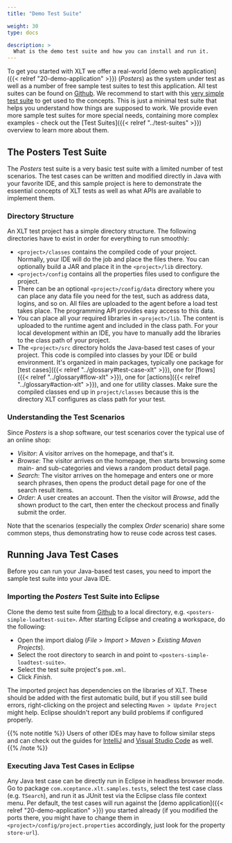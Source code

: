 ```yaml
---
title: "Demo Test Suite"

weight: 30
type: docs

description: >
  What is the demo test suite and how you can install and run it.
---
```


To get you started with XLT we offer a real-world [demo web application]({{< relref "20-demo-application" >}}) (*Posters*) as the system under test as well as a number of free sample test suites to test this application. All test suites can be found on [Github](https://github.com/Xceptance?q=loadtest-suite&type=&language=). We recommend to start with this [very simple test suite](https://github.com/Xceptance/posters-simple-loadtest-suite) to get used to the concepts. This is just a minimal test suite that helps you understand how things are supposed to work. We provide even more sample test suites for more special needs, containing more complex examples - check out the [Test Suites]({{< relref "../test-suites" >}}) overview to learn more about them.

## The Posters Test Suite

The *Posters* test suite is a very basic test suite with a limited number of test scenarios. The test cases can be written and modified directly in Java with your favorite IDE, and this sample project is here to demonstrate the essential concepts of XLT tests as well as what APIs are available to implement them.

### Directory Structure

An XLT test project has a simple directory structure. The following directories have to exist in order for everything to run smoothly:

- `<project>/classes` contains the compiled code of your project. Normally, your IDE will do the job and place the files there. You can optionally build a JAR and place it in the `<project>/lib` directory.
- `<project>/config` contains all the properties files used to configure the project.
- There can be an optional `<project>/config/data` directory where you can place any data file you need for the test, such as address data, logins, and so on. All files are uploaded to the agent before a load test takes place. The programming API provides easy access to this data.
- You can place all your required libraries in `<project>/lib`. The content is uploaded to the runtime agent and included in the class path. For your local development within an IDE, you have to manually add the libraries to the class path of your project.
- The `<project>/src` directory holds the Java-based test cases of your project. This code is compiled into classes by your IDE or build environment. It's organized in main packages, typically one package for [test cases]({{< relref "../glossary#test-case-xlt" >}}), one for [flows]({{< relref "../glossary#flow-xlt" >}}), one for [actions]({{< relref "../glossary#action-xlt" >}}), and one for utility classes. Make sure the compiled classes end up in `project/classes` because this is the directory XLT configures as class path for your test.

### Understanding the Test Scenarios

Since _Posters_ is a shop software, our test scenarios cover the typical use of an online shop:
- *Visitor*: A visitor arrives on the homepage, and that's it.
- *Browse*: The visitor arrives on the homepage, then starts browsing some main- and sub-categories and views a random product detail page.
- *Search*: The visitor arrives on the homepage and enters one or more search phrases, then opens the product detail page for one of the search result items.
- *Order*: A user creates an account. Then the visitor will *Browse*, add the shown product to the cart, then enter the checkout process and finally submit the order.

Note that the scenarios (especially the complex *Order* scenario) share some common steps, thus demonstrating how to reuse code across test cases.

## Running Java Test Cases

Before you can run your Java-based test cases, you need to import the sample test suite into your Java IDE.

### Importing the _Posters_ Test Suite into Eclipse

Clone the demo test suite from [Github](https://github.com/Xceptance/posters-simple-loadtest-suite) to a local directory, e.g. `<posters-simple-loadtest-suite>`. After starting Eclipse and creating a workspace, do the following:
- Open the import dialog (_File_ > _Import_ > _Maven_ > _Existing Maven Projects_).
- Select the root directory to search in and point to `<posters-simple-loadtest-suite>`.
- Select the test suite project's `pom.xml`.
- Click _Finish_.

The imported project has dependencies on the libraries of XLT. These should be added with the first automatic build, but if you still see build errors, right-clicking on the project and selecting `Maven > Update Project` might help. Eclipse shouldn't report any build problems if configured properly.

{{% note notitle %}}
Users of other IDEs may have to follow similar steps and can check out the guides for [IntelliJ](../../how-tos/intellij-test-run/) and [Visual Studio Code](../../how-tos/vs-code-test-run) as well.
{{% /note %}}

### Executing Java Test Cases in Eclipse

Any Java test case can be directly run in Eclipse in headless browser mode. Go to package `com.xceptance.xlt.samples.tests`, select the test case class (e.g. `TSearch`), and run it as JUnit test via the Eclipse class file context menu. Per default, the test cases will run against the [demo application]({{< relref "20-demo-application" >}}) you started already (if you modified the ports there, you might have to change them in `<project>/config/project.properties` accordingly, just look for the property `store-url`). 

